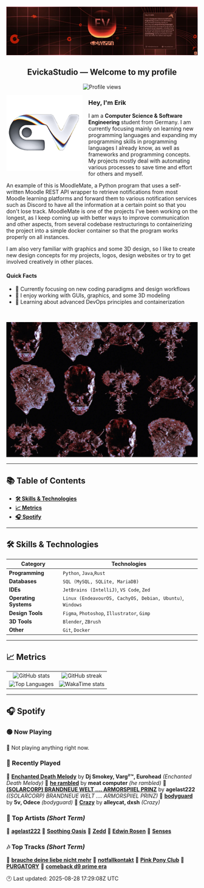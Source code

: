<p align="center">
  <img src="assets/banner_2.webp" alt="Evicka Studio Banner" />
</p>

<h2 align="center">EvickaStudio — Welcome to my profile</h2>

<p align="center">
  <img src="https://komarev.com/ghpvc/?username=EvickaStudio&style=plastic&abbreviated=true&color=ff69b4" alt="Profile views" />
  <!-- Centering reference: using container alignment per CSS text-align guidance -->
</p>

<p>
  <img align="left" src="assets/liquid-logo-500.gif" alt="Evicka EV Logo" width="200" style="margin-right: 16px; margin-bottom: 8px;"/>
</p>

<h3>Hey, I'm Erik</h3>
<p>
  I am a <strong>Computer Science & Software Engineering</strong> student from
  Germany. I am currently focusing mainly on learning new programming
  languages and expanding my programming skills in programming languages I
  already know, as well as frameworks and programming concepts. My projects
  mostly deal with automating various processes to save time and effort for
  others and myself.
</p>
<p>
  An example of this is MoodleMate, a Python program that uses a
  self-written Moodle REST API wrapper to retrieve notifications from most
  Moodle learning platforms and forward them to various notification
  services such as Discord to have all the information at a certain point
  so that you don't lose track. MoodleMate is one of the projects I've been
  working on the longest, as I keep coming up with better ways to improve
  communication and other aspects, from several codebase restructurings to
  containerizing the project into a simple docker container so that the
  program works properly on all instances.
</p>
<p>
  I am also very familiar with graphics and some 3D design, so I like to
  create new design concepts for my projects, logos, design websites or try
  to get involved creatively in other places.
</p>

<h4>Quick Facts</h4>
<ul>
  <li>🔬 Currently focusing on new coding paradigms and design workflows</li>
  <li>👀 I enjoy working with GUIs, graphics, and some 3D modeling</li>
  <li>🌱 Learning about advanced DevOps principles and containerization</li>
  
</ul>

<br clear="left"/>

<p align="center">
  <img src="assets/evkheadpostersmol.webp" alt="Evicka poster collage" />
</p>

---

## 📚 Table of Contents

- **[🛠️ Skills & Technologies](#️-skills--technologies)**
- **[📈 Metrics](#-metrics)**
- **[🎧 Spotify](#-spotify)**

---

## 🛠️ Skills & Technologies

| **Category**          | **Technologies**                                                                                                 |
|-----------------------|------------------------------------------------------------------------------------------------------------------|
| **Programming**       | `Python`, `Java`,`Rust`                                                                                           |
| **Databases**         | `SQL (MySQL, SQLite, MariaDB)`                                                                                   |
| **IDEs**              | `JetBrains (IntelliJ)`, `VS Code`, `Zed`                                                                         |
| **Operating Systems** | `Linux (EndeavourOS, CachyOS, Debian, Ubuntu)`, `Windows`                                                        |
| **Design Tools**      | `Figma`, `Photoshop`, `Illustrator`, `Gimp`                                                                      |
| **3D Tools**          | `Blender`, `ZBrush`                                                                                              |
| **Other**             | `Git`, `Docker`                                                                                                  |

---

## 📈 Metrics

<table>
  <tr>
    <td align="center">
      <img src="https://github-readme-stats.vercel.app/api?username=EvickaStudio&show=reviews,discussions_started,discussions_answered,prs_merged,prs_merged_percentage&show_icons=true&theme=transparent" alt="GitHub stats" width="100%" />
    </td>
    <td align="center">
      <img src="https://github-readme-streak-stats.herokuapp.com/?user=EvickaStudio&theme=transparent" alt="GitHub streak" width="100%" />
    </td>
  </tr>
  <tr>
    <td align="center">
      <img src="https://github-readme-stats.vercel.app/api/top-langs/?username=EvickaStudio&theme=transparent&layout=compact" alt="Top Languages" width="100%" />
    </td>
    <td align="center">
      <img src="https://github-readme-stats.vercel.app/api/wakatime?username=evickastudio&layout=compact&theme=transparent" alt="WakaTime stats" width="100%" />
    </td>
  </tr>
</table>

---

## 🎧 Spotify

<!-- SPOTIFY-START -->


### 🟢 Now Playing

🎵 Not playing anything right now.



### 📜 Recently Played

🎤 **[Enchanted Death Melody](https://open.spotify.com/track/7nQcdpl3DGWovbSlBm0nTw)** by **Dj Smokey, Varg²™, Eurohead** *(Enchanted Death Melody)*
🎤 **[he rambled](https://open.spotify.com/track/3Y9OUMJuQwUGOITYqYA9bm)** by **meat computer** *(he rambled)*
🎤 **[(SOLARCORP) BRANDNEUE WELT .... ARMORSPIIEL PRINZ](https://open.spotify.com/track/4Qd96b7S923bpGucnINxAA)** by **agelast222** *((SOLARCORP) BRANDNEUE WELT .... ARMORSPIIEL PRINZ)*
🎤 **[bodyguard](https://open.spotify.com/track/6QV7Ek7rP53qE6UYj010VC)** by **5v, Odece** *(bodyguard)*
🎤 **[Crazy](https://open.spotify.com/track/4pQYph2zYy154uMiIfclws)** by **alleycat, dxsh** *(Crazy)*



### 🌟 Top Artists *(Short Term)*

🥇 [**agelast222**](https://open.spotify.com/artist/05jZ0T8kKQUA7Cd58RLiL0)
🥈 [**Soothing Oasis**](https://open.spotify.com/artist/1HON4xJAWJNuUpb6G64bNr)
🥉 [**Zedd**](https://open.spotify.com/artist/2qxJFvFYMEDqd7ui6kSAcq)
🏅 [**Edwin Rosen**](https://open.spotify.com/artist/1r93D0anfnfL4M7tYTce0J)
🏅 [**Senses**](https://open.spotify.com/artist/2soiLmeGhmq9uQ9fqZm3KA)



### 🎶 Top Tracks *(Short Term)*

🥇 [**brauche deine liebe nicht mehr**](https://open.spotify.com/track/5uLdsrnhX6YRyLeBVTSMVO)
🥈 [**notfallkontakt**](https://open.spotify.com/track/0IPMXUCfYjnY1dzyXskUNo)
🥉 [**Pink Pony Club**](https://open.spotify.com/track/6393yGahSJ9slVdOwSxOVR)
🏅 [**PURGATORY**](https://open.spotify.com/track/2NAPXTRUMaXW4Pf3606hHL)
🏅 [**comeback d9 prime era**](https://open.spotify.com/track/5duwgbDJtY88MEAfXE0cd9)


🕐 Last updated: 2025-08-28 17:29:08Z UTC
<!-- SPOTIFY-END -->
